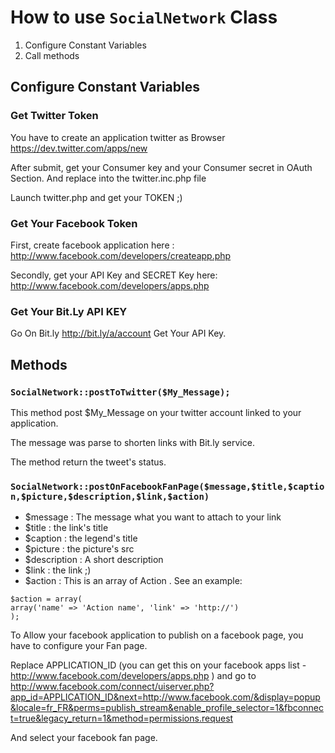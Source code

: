 # How to use `SocialNetwork` Class #

  1. Configure Constant Variables
  1. Call methods


## Configure Constant Variables ##

### Get Twitter Token ###
You have to create an application twitter as Browser
https://dev.twitter.com/apps/new

After submit, get your Consumer key and your Consumer secret in OAuth Section.
And replace into the twitter.inc.php file

Launch twitter.php and get your TOKEN ;)


### Get Your Facebook Token ###

First, create facebook application here : http://www.facebook.com/developers/createapp.php

Secondly, get your API Key and SECRET Key here:
http://www.facebook.com/developers/apps.php

### Get Your Bit.Ly API KEY ###

Go On Bit.ly http://bit.ly/a/account
Get Your API Key.


## Methods ##

### `SocialNetwork::postToTwitter($My_Message);` ###

This method post $My\_Message on your twitter account linked to your application.

The message was parse to shorten links with Bit.ly service.

The method return the tweet's status.


### `SocialNetwork::postOnFacebookFanPage($message,$title,$caption,$picture,$description,$link,$action)` ###

  * $message : The message what you want to attach to your link
  * $title : the link's title
  * $caption : the legend's title
  * $picture : the picture's src
  * $description : A short description
  * $link : the link ;)
  * $action : This is an array of Action . See an example:
```
$action = array(
array('name' => 'Action name', 'link' => 'http://')
);
```

To Allow your facebook application to publish on a facebook page, you have to configure your Fan page.

Replace APPLICATION\_ID (you can get this on your facebook apps list - http://www.facebook.com/developers/apps.php )
and go to
http://www.facebook.com/connect/uiserver.php?app_id=APPLICATION_ID&next=http://www.facebook.com/&display=popup&locale=fr_FR&perms=publish_stream&enable_profile_selector=1&fbconnect=true&legacy_return=1&method=permissions.request


And select your facebook fan page.